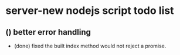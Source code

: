 # server-new nodejs script todo list

## () better error handling
* (done) fixed the built index method would not reject a promise.